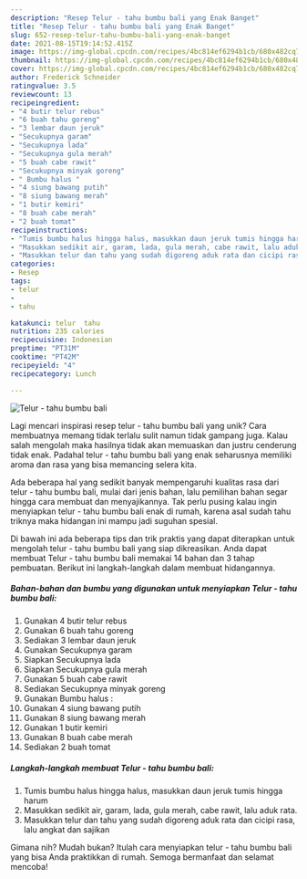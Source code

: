 ```yaml
---
description: "Resep Telur - tahu bumbu bali yang Enak Banget"
title: "Resep Telur - tahu bumbu bali yang Enak Banget"
slug: 652-resep-telur-tahu-bumbu-bali-yang-enak-banget
date: 2021-08-15T19:14:52.415Z
image: https://img-global.cpcdn.com/recipes/4bc814ef6294b1cb/680x482cq70/telur-tahu-bumbu-bali-foto-resep-utama.jpg
thumbnail: https://img-global.cpcdn.com/recipes/4bc814ef6294b1cb/680x482cq70/telur-tahu-bumbu-bali-foto-resep-utama.jpg
cover: https://img-global.cpcdn.com/recipes/4bc814ef6294b1cb/680x482cq70/telur-tahu-bumbu-bali-foto-resep-utama.jpg
author: Frederick Schneider
ratingvalue: 3.5
reviewcount: 13
recipeingredient:
- "4 butir telur rebus"
- "6 buah tahu goreng"
- "3 lembar daun jeruk"
- "Secukupnya garam"
- "Secukupnya lada"
- "Secukupnya gula merah"
- "5 buah cabe rawit"
- "Secukupnya minyak goreng"
- " Bumbu halus "
- "4 siung bawang putih"
- "8 siung bawang merah"
- "1 butir kemiri"
- "8 buah cabe merah"
- "2 buah tomat"
recipeinstructions:
- "Tumis bumbu halus hingga halus, masukkan daun jeruk tumis hingga harum"
- "Masukkan sedikit air, garam, lada, gula merah, cabe rawit, lalu aduk rata."
- "Masukkan telur dan tahu yang sudah digoreng aduk rata dan cicipi rasa, lalu angkat dan sajikan"
categories:
- Resep
tags:
- telur
- 
- tahu

katakunci: telur  tahu 
nutrition: 235 calories
recipecuisine: Indonesian
preptime: "PT31M"
cooktime: "PT42M"
recipeyield: "4"
recipecategory: Lunch

---
```



![Telur - tahu bumbu bali](https://img-global.cpcdn.com/recipes/4bc814ef6294b1cb/680x482cq70/telur-tahu-bumbu-bali-foto-resep-utama.jpg)

Lagi mencari inspirasi resep telur - tahu bumbu bali yang unik? Cara membuatnya memang tidak terlalu sulit namun tidak gampang juga. Kalau salah mengolah maka hasilnya tidak akan memuaskan dan justru cenderung tidak enak. Padahal telur - tahu bumbu bali yang enak seharusnya memiliki aroma dan rasa yang bisa memancing selera kita.



Ada beberapa hal yang sedikit banyak mempengaruhi kualitas rasa dari telur - tahu bumbu bali, mulai dari jenis bahan, lalu pemilihan bahan segar hingga cara membuat dan menyajikannya. Tak perlu pusing kalau ingin menyiapkan telur - tahu bumbu bali enak di rumah, karena asal sudah tahu triknya maka hidangan ini mampu jadi suguhan spesial.


Di bawah ini ada beberapa tips dan trik praktis yang dapat diterapkan untuk mengolah telur - tahu bumbu bali yang siap dikreasikan. Anda dapat membuat Telur - tahu bumbu bali memakai 14 bahan dan 3 tahap pembuatan. Berikut ini langkah-langkah dalam membuat hidangannya.

<!--inarticleads1-->

##### Bahan-bahan dan bumbu yang digunakan untuk menyiapkan Telur - tahu bumbu bali:

1. Gunakan 4 butir telur rebus
1. Gunakan 6 buah tahu goreng
1. Sediakan 3 lembar daun jeruk
1. Gunakan Secukupnya garam
1. Siapkan Secukupnya lada
1. Siapkan Secukupnya gula merah
1. Gunakan 5 buah cabe rawit
1. Sediakan Secukupnya minyak goreng
1. Gunakan  Bumbu halus :
1. Gunakan 4 siung bawang putih
1. Gunakan 8 siung bawang merah
1. Gunakan 1 butir kemiri
1. Gunakan 8 buah cabe merah
1. Sediakan 2 buah tomat




<!--inarticleads2-->

##### Langkah-langkah membuat Telur - tahu bumbu bali:

1. Tumis bumbu halus hingga halus, masukkan daun jeruk tumis hingga harum
1. Masukkan sedikit air, garam, lada, gula merah, cabe rawit, lalu aduk rata.
1. Masukkan telur dan tahu yang sudah digoreng aduk rata dan cicipi rasa, lalu angkat dan sajikan




Gimana nih? Mudah bukan? Itulah cara menyiapkan telur - tahu bumbu bali yang bisa Anda praktikkan di rumah. Semoga bermanfaat dan selamat mencoba!
